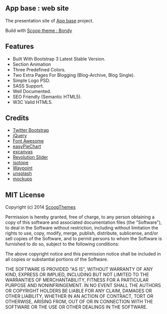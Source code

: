 ## App base : web site

The presentation site of [App base](http://appbase.ga) project.

Build with [Scoop theme : Bondy](http://www.scoopthemes.com/templates/Bondy-Theme/)

## Features

+ Built With Bootstrap 3 Latest Stable Version.
+ Section Animation
+ Three Predefined Colors.
+ Two Extra Pages For Blogging (Blog-Archive, Blog Single).
+ Simple Logo PSD.
+ SASS Support.
+ Well Documented.
+ SEO Friendly (Semantic HTML5).
+ W3C Valid HTML5.

## Credits

+ [Twitter Bootstrap](http://www.getbootstrap.com)
+ [jQuery](http://jquery.com)
+ [Font Awesome](http://fortawesome.github.io/Font-Awesome)
+ [easyPieChart](https://github.com/rendro/easy-pie-chart)
+ [excanvas](https://code.google.com/p/explorercanvas/)
+ [Revolution Slider](http://www.themepunch.com/codecanyon/revolution)
+ [isotope](http://isotope.metafizzy.co/)
+ [Waypoint](https://github.com/imakewebthings/jquery-waypoints)
+ [unsplash](https://unsplash.com/)
+ [mockups](http://freebbble.com/)

## MIT License

Copyright (c) 2014 [ScoopThemes](http://www.scoopthemes.com)

Permission is hereby granted, free of charge, to any person obtaining a copy of this software and associated documentation files (the "Software"), to deal in the Software without restriction, including without limitation the rights to use, copy, modify, merge, publish, distribute, sublicense, and/or sell copies of the Software, and to permit persons to whom the Software is furnished to do so, subject to the following conditions:

The above copyright notice and this permission notice shall be included in all copies or substantial portions of the Software.

THE SOFTWARE IS PROVIDED "AS IS", WITHOUT WARRANTY OF ANY KIND, EXPRESS OR IMPLIED, INCLUDING BUT NOT LIMITED TO THE WARRANTIES OF MERCHANTABILITY, FITNESS FOR A PARTICULAR PURPOSE AND NONINFRINGEMENT. IN NO EVENT SHALL THE AUTHORS OR COPYRIGHT HOLDERS BE LIABLE FOR ANY CLAIM, DAMAGES OR OTHER LIABILITY, WHETHER IN AN ACTION OF CONTRACT, TORT OR OTHERWISE, ARISING FROM, OUT OF OR IN CONNECTION WITH THE SOFTWARE OR THE USE OR OTHER DEALINGS IN THE SOFTWARE.
